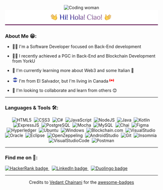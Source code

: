 <div align="center">
    <img src="https://media3.giphy.com/media/L1R1tvI9svkIWwpVYr/giphy.gif" alt="Coding woman" width="50%">
    <img src="./assets/images/header.png" alt="Hi! Hola! Ciao!"/>
</div>

### About Me 😁:

- 👩‍💻 I'm a Software Developer focused on Back-End development

- 👩‍🎓 I recently achieved a PGC in Back-End and Blockchain Development from YorkU

- 📖 I'm currently learning more about Web3 and some Italian 🌼

- <img width="18" src="./assets/images/SLV_flag.png" alt="El Salvador's flag"/> I'm from El Salvador, but I'm living in Canada <img width="15" src="./assets/images/CAD_flag.png" alt="Canada's flag"/>

- 🤝 I'm looking to collaborate and learn from others 😊

---

### Languages & Tools 🛠:

<div align="center">

![HTML5](https://img.shields.io/badge/HTML5-E34F26?style=for-the-badge&logo=html5&logoColor=white)&nbsp;
![CSS3](https://img.shields.io/badge/CSS3-1572B6?style=for-the-badge&logo=css3&logoColor=white)&nbsp;
![C#](https://img.shields.io/badge/C%23-239120?style=for-the-badge&logo=c-sharp&logoColor=white)&nbsp;
![JavaScript](https://img.shields.io/badge/JavaScript-F7DF1E?style=for-the-badge&logo=JavaScript&logoColor=white)&nbsp;
![NodeJS](https://img.shields.io/badge/Node.js-43853D?style=for-the-badge&logo=node.js&logoColor=white)&nbsp;
![Java](https://img.shields.io/badge/Java-ED8B00?style=for-the-badge&logo=java&logoColor=white)&nbsp;
![Kotlin](https://img.shields.io/badge/Kotlin-0095D5?&style=for-the-badge&logo=kotlin&logoColor=white)&nbsp;
![ExpressJS](https://img.shields.io/badge/Express.js-404D59?style=for-the-badge)&nbsp;
![PostgreSQL](https://img.shields.io/badge/PostgreSQL-316192?style=for-the-badge&logo=postgresql&logoColor=white)&nbsp;
![Mocha](https://img.shields.io/badge/mocha.js-323330?style=for-the-badge&logo=mocha&logoColor=Brown)&nbsp;
![MySQL](https://img.shields.io/badge/MySQL-005C84?style=for-the-badge&logo=mysql&logoColor=white)&nbsp;
![Chai](https://img.shields.io/badge/chai.js-323330?style=for-the-badge&logo=chai&logoColor=red)&nbsp;
![Figma](https://img.shields.io/badge/Figma-F24E1E?style=for-the-badge&logo=figma&logoColor=white)&nbsp;
![Hyperledger](https://img.shields.io/badge/hyperledger-2F3134?style=for-the-badge&logo=hyperledger&logoColor=white)&nbsp;
![Ubuntu](https://img.shields.io/badge/Ubuntu-E95420?style=for-the-badge&logo=ubuntu&logoColor=white)&nbsp;
![Windows](https://img.shields.io/badge/Windows-0078D6?style=for-the-badge&logo=windows&logoColor=white)&nbsp;
![Blockchain.com](https://img.shields.io/badge/Blockchain.com-121D33?logo=blockchaindotcom&logoColor=fff&style=for-the-badge)&nbsp;
![VisualStudio](https://img.shields.io/badge/Visual_Studio-5C2D91?style=for-the-badge&logo=visual%20studio&logoColor=white)&nbsp;
![Oracle](https://img.shields.io/badge/Oracle-F80000?style=for-the-badge&logo=Oracle&logoColor=white)&nbsp;
![Eclipse](https://img.shields.io/badge/Eclipse-2C2255?style=for-the-badge&logo=eclipse&logoColor=white)&nbsp;
![OpenZeppeling](https://img.shields.io/badge/OpenZeppelin-4E5EE4?logo=openzeppelin&logoColor=fff&style=for-the-badge)&nbsp;
![AndroidStudio](https://img.shields.io/badge/Android_Studio-3DDC84?style=for-the-badge&logo=android-studio&logoColor=white)&nbsp;
![Git](https://img.shields.io/badge/GIT-E44C30?style=for-the-badge&logo=git&logoColor=white)&nbsp;
![Insomnia](https://img.shields.io/badge/Insomnia-4000BF?logo=insomnia&logoColor=white&style=for-the-badge)&nbsp;
![VisualStudioCode](https://img.shields.io/badge/Visual_Studio_Code-0078D4?style=for-the-badge&logo=visual%20studio%20code&logoColor=white)&nbsp;
![Postman](https://img.shields.io/badge/Postman-FF6C37?style=for-the-badge&logo=postman&logoColor=white)

</div>

---

### Find me on 🔎:

<a href="https://www.hackerrank.com/andrea_reyes94">
<img src="https://img.shields.io/badge/-Hackerrank-2EC866?style=for-the-badge&logo=HackerRank&logoColor=white" alt="HackerRank badge"/>
</a>&nbsp;
<a href="https://www.linkedin.com/in/nath-reyes/">
<img src="https://img.shields.io/badge/LinkedIn-0077B5?style=for-the-badge&logo=linkedin&logoColor=white" alt="LinkedIn badge"/>
</a>&nbsp;
<a href="https://www.duolingo.com/profile/Nathy_Rey">
<img src="https://img.shields.io/badge/Duolingo-58CC02?style=for-the-badge&logo=Duolingo&logoColor=white" alt="Duolingo badge"/>
</a>

---

<div align="center">
    Credits to <a href="https://github.com/Envoy-VC">Vedant Chainani</a> for the <a href="https://github.com/Envoy-VC/awesome-badges">awesome-badges</a>
</div>
